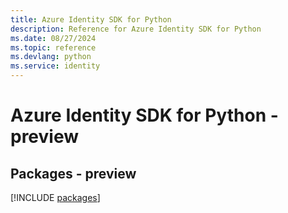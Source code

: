 ```yaml
---
title: Azure Identity SDK for Python
description: Reference for Azure Identity SDK for Python
ms.date: 08/27/2024
ms.topic: reference
ms.devlang: python
ms.service: identity
---
```

# Azure Identity SDK for Python - preview
## Packages - preview
[!INCLUDE [packages](identity-index.md)]
